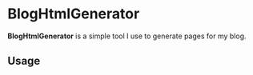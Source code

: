 # BlogHtmlGenerator

**BlogHtmlGenerator** is a simple tool I use to generate pages for my blog.

## Usage
